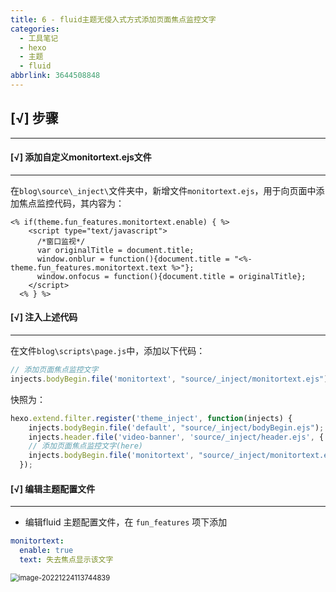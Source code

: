 ```yaml
---
title: 6 - fluid主题无侵入式方式添加页面焦点监控文字
categories:
  - 工具笔记
  - hexo
  - 主题
  - fluid
abbrlink: 3644508848
---
```


## [√] 步骤

---

#### [√] 添加自定义monitortext.ejs文件

---

在`blog\source\_inject\`文件夹中，新增文件`monitortext.ejs`，用于向页面中添加焦点监控代码，其内容为：

```ejs
<% if(theme.fun_features.monitortext.enable) { %>
	<script type="text/javascript">
	  /*窗口监视*/
	  var originalTitle = document.title;
	  window.onblur = function(){document.title = "<%- theme.fun_features.monitortext.text %>"};
	  window.onfocus = function(){document.title = originalTitle};
	</script>
  <% } %>
```

#### [√] 注入上述代码

---

在文件`blog\scripts\page.js`中，添加以下代码：

```js
// 添加页面焦点监控文字
injects.bodyBegin.file('monitortext', "source/_inject/monitortext.ejs");
```

快照为：

```js
hexo.extend.filter.register('theme_inject', function(injects) {
    injects.bodyBegin.file('default', "source/_inject/bodyBegin.ejs");
    injects.header.file('video-banner', 'source/_inject/header.ejs', { key: 'value' }, -1);
    // 添加页面焦点监控文字(here)
    injects.bodyBegin.file('monitortext', "source/_inject/monitortext.ejs");
  });
```





#### [√] 编辑主题配置文件

---

- 编辑fluid 主题配置文件，在 `fun_features` 项下添加

```yaml
monitortext:
  enable: true
  text: 失去焦点显示该文字
```

<img src="https://cdn.jsdelivr.net/gh/Alec-97/alec-s-images-cloud/img/202212241646975.png" alt="image-20221224113744839" style="zoom: 80%;" />